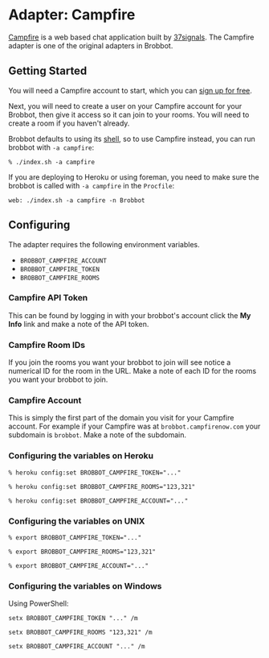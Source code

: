 # Adapter: Campfire

[Campfire](http://campfirenow.com/) is a web based chat application built by
[37signals](http://37signals.com). The Campfire adapter is one of the original
adapters in Brobbot.

## Getting Started

You will need a Campfire account to start, which you can
[sign up for free](https://signup.37signals.com/campfire/free/signup/new).

Next, you will need to create a user on your Campfire account for your Brobbot,
then give it access so it can join to your rooms. You will need to create a room
if you haven't already.

Brobbot defaults to using its [shell](shell.md), so to use Campfire instead, you
can run brobbot with `-a campfire`:

    % ./index.sh -a campfire

If you are deploying to Heroku or using foreman, you need to make
sure the brobbot is called with `-a campfire` in the `Procfile`:

    web: ./index.sh -a campfire -n Brobbot

## Configuring

The adapter requires the following environment variables.

* `BROBBOT_CAMPFIRE_ACCOUNT`
* `BROBBOT_CAMPFIRE_TOKEN`
* `BROBBOT_CAMPFIRE_ROOMS`

### Campfire API Token

This can be found by logging in with your brobbot's account click the **My Info**
link and make a note of the API token.

### Campfire Room IDs

If you join the rooms you want your brobbot to join will see notice a numerical
ID for the room in the URL. Make a note of each ID for the rooms you want your
brobbot to join.

### Campfire Account

This is simply the first part of the domain you visit for your Campfire
account. For example if your Campfire was at `brobbot.campfirenow.com` your
subdomain is `brobbot`. Make a note of the subdomain.

### Configuring the variables on Heroku

    % heroku config:set BROBBOT_CAMPFIRE_TOKEN="..."

    % heroku config:set BROBBOT_CAMPFIRE_ROOMS="123,321"

    % heroku config:set BROBBOT_CAMPFIRE_ACCOUNT="..."

### Configuring the variables on UNIX

    % export BROBBOT_CAMPFIRE_TOKEN="..."

    % export BROBBOT_CAMPFIRE_ROOMS="123,321"

    % export BROBBOT_CAMPFIRE_ACCOUNT="..."

### Configuring the variables on Windows

Using PowerShell:

    setx BROBBOT_CAMPFIRE_TOKEN "..." /m

    setx BROBBOT_CAMPFIRE_ROOMS "123,321" /m 

    setx BROBBOT_CAMPFIRE_ACCOUNT "..." /m
